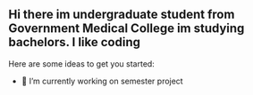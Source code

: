 ## Hi there im undergraduate student from Government Medical College im studying bachelors. I like coding 



Here are some ideas to get you started:

- 🔭 I’m currently working on semester project 


